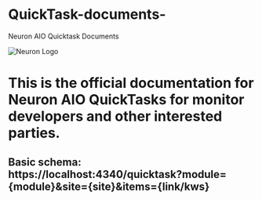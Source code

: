 # QuickTask-documents-
Neuron AIO Quicktask Documents 

![Neuron Logo](https://media.discordapp.net/attachments/782275963144765482/928432018289750027/eXrKJMZ5_400x400.jpeg?width=268&height=268)


# This is the official documentation for Neuron AIO QuickTasks for monitor developers and other interested parties.

## Basic schema: https://localhost:4340/quicktask?module={module}&site={site}&items={link/kws}



